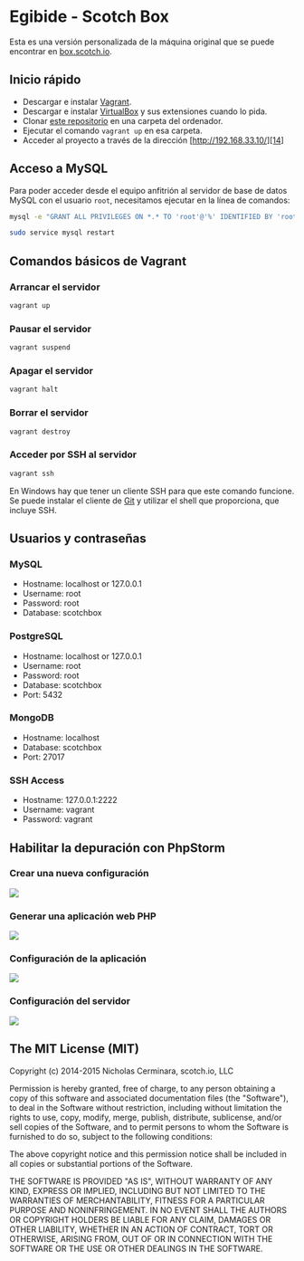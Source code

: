 # Egibide - Scotch Box

Esta es una versión personalizada de la máquina original que se puede encontrar en [box.scotch.io][16].

## Inicio rápido

* Descargar e instalar [Vagrant][3].
* Descargar e instalar [VirtualBox][4] y sus extensiones cuando lo pida.
* Clonar [este repositorio](https://github.com/Egibide-LM2015/scotch-box) en una carpeta del ordenador.
* Ejecutar el comando ``` vagrant up ``` en esa carpeta.
* Acceder al proyecto a través de la dirección [http://192.168.33.10/][14]

## Acceso a MySQL

Para poder acceder desde el equipo anfitrión al servidor de base de datos MySQL con el usuario `root`, necesitamos ejecutar en la línea de comandos:

```bash
mysql -e "GRANT ALL PRIVILEGES ON *.* TO 'root'@'%' IDENTIFIED BY 'root';"

sudo service mysql restart
```

## Comandos básicos de Vagrant

### Arrancar el servidor
```bash
vagrant up
```

### Pausar el servidor
```bash
vagrant suspend
```

### Apagar el servidor
```bash
vagrant halt
```

### Borrar el servidor
```bash
vagrant destroy
```

### Acceder por SSH al servidor
```bash
vagrant ssh
```
En Windows hay que tener un cliente SSH para que este comando funcione. Se puede instalar el cliente de [Git](https://git-scm.com/downloads) y utilizar el shell que proporciona, que incluye SSH.

## Usuarios y contraseñas

### MySQL 

- Hostname: localhost or 127.0.0.1
- Username: root
- Password: root
- Database: scotchbox

### PostgreSQL

- Hostname: localhost or 127.0.0.1
- Username: root
- Password: root
- Database: scotchbox
- Port: 5432

### MongoDB

- Hostname: localhost
- Database: scotchbox
- Port: 27017

### SSH Access

- Hostname: 127.0.0.1:2222
- Username: vagrant
- Password: vagrant

## Habilitar la depuración con PhpStorm

### Crear una nueva configuración
![](config/phpstorm01.png)

### Generar una aplicación web PHP
![](config/phpstorm02.png)

### Configuración de la aplicación
![](config/phpstorm03.png)

### Configuración del servidor
![](config/phpstorm04.png)

## The MIT License (MIT)

Copyright (c) 2014-2015 Nicholas Cerminara, scotch.io, LLC

Permission is hereby granted, free of charge, to any person obtaining a copy of this software and associated documentation files (the "Software"), to deal in the Software without restriction, including without limitation the rights to use, copy, modify, merge, publish, distribute, sublicense, and/or sell copies of the Software, and to permit persons to whom the Software is furnished to do so, subject to the following conditions:

The above copyright notice and this permission notice shall be included in all copies or substantial portions of the Software.

THE SOFTWARE IS PROVIDED "AS IS", WITHOUT WARRANTY OF ANY KIND, EXPRESS OR IMPLIED, INCLUDING BUT NOT LIMITED TO THE WARRANTIES OF MERCHANTABILITY, FITNESS FOR A PARTICULAR PURPOSE AND NONINFRINGEMENT. IN NO EVENT SHALL THE AUTHORS OR COPYRIGHT HOLDERS BE LIABLE FOR ANY CLAIM, DAMAGES OR OTHER LIABILITY, WHETHER IN AN ACTION OF CONTRACT, TORT OR OTHERWISE, ARISING FROM, OUT OF OR IN CONNECTION WITH THE SOFTWARE OR THE USE OR OTHER DEALINGS IN THE SOFTWARE.



 [1]: https://github.com/MiniCodeMonkey/Vagrant-LAMP-Stack
 [2]: http://scotch.io/tutorials/get-vagrant-up-and-running-in-no-time
 [3]: https://www.vagrantup.com/downloads.html
 [4]: https://www.virtualbox.org/wiki/Downloads
 [5]: http://www.sequelpro.com/
 [6]: http://www.navicat.com/
 [7]: http://github.com/scotch-io
 [8]: http://twitter.com/scotch_io
 [9]: https://github.com/smdahlen/vagrant-hostmanager
 [10]: http://scotch.io/tutorials/sharing-your-virtual-machine-on-the-web-with-vagrant-share
 [11]: http://scotch.io/tutorials/php/getting-started-with-laravel-homestead
 [12]: https://www.vagrantup.com/downloads.html
 [13]: https://www.virtualbox.org/wiki/Downloads
 [14]: http://192.168.33.10/
 [15]: https://github.com/smdahlen/vagrant-hostmanager
 [16]: http://box.scotch.io
 [17]: http://scotch.io/bar-talk/introducing-scotch-box-a-vagrant-lamp-stack-that-just-works
